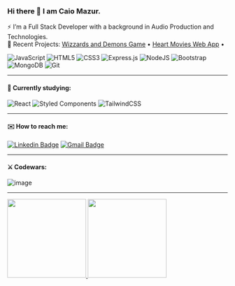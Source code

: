### Hi there 👋 I am Caio Mazur.

⚡ I’m a Full Stack Developer with a background in Audio Production and Technologies.
<br>
🚀 Recent Projects: <a href="https://caiomazur.github.io/Wizzards-Demons/">Wizzards and Demons Game</a> • <a href="https://nice-lime-kitten-tutu.cyclic.app/">Heart Movies Web App</a> • <a href="#"></a>

![JavaScript](https://img.shields.io/badge/javascript-%23323330.svg?style=flat&logo=javascript&logoColor=%23F7DF1E)
![HTML5](https://img.shields.io/badge/html5-%23E34F26.svg?style=flat&logo=html5&logoColor=white)
![CSS3](https://img.shields.io/badge/css3-%231572B6.svg?style=flat&logo=css3&logoColor=white)
![Express.js](https://img.shields.io/badge/express.js-%23404d59.svg?style=flat&logo=express&logoColor=%2361DAFB)
![NodeJS](https://img.shields.io/badge/node.js-6DA55F?style=flat&logo=node.js&logoColor=white)
![Bootstrap](https://img.shields.io/badge/bootstrap-%23563D7C.svg?style=flat&logo=bootstrap&logoColor=white)
![MongoDB](https://img.shields.io/badge/mongoDB-%234ea94b.svg?style=flat&logo=mongodb&logoColor=white)
![Git](https://img.shields.io/badge/git-%23F05033.svg?style=flat&logo=git&logoColor=white)

<hr>

#### 🔭 Currently studying:

![React](https://img.shields.io/badge/react-%2320232a.svg?style=flat&logo=react&logoColor=%2361DAFB)
![Styled Components](https://img.shields.io/badge/styled--components-DB7093?style=flat&logo=styled-components&logoColor=white)
![TailwindCSS](https://img.shields.io/badge/tailwindcss-%2338B2AC.svg?style=flat&logo=tailwind-css&logoColor=white)

<hr>

#### ✉️ How to reach me:

[![Linkedin Badge](https://img.shields.io/badge/-caiomazur-blue?style=flat&logo=Linkedin&logoColor=white&link=https://www.linkedin.com/in/caiomazur/)](https://www.linkedin.com/in/caiomazur/)
[![Gmail Badge](https://img.shields.io/badge/-caiomazur1@gmail.com-c14438?style=flat&logo=Gmail&logoColor=white&link=mailto:caiomazur1@gmail.com)](mailto:caiomazur1@gmail.com)

<hr>

#### ⚔️ Codewars:

![image](https://www.codewars.com/users/caiomazur/badges/large)

<hr>

<div align="left">
  <a href="https://github.com/caiomazur">
   <img height="180em" src="https://github-readme-stats.vercel.app/api/top-langs/?username=caiomazur&layout=compact&langs_count=7&theme=dark"/>
  <img height="180em" src="https://github-readme-stats.vercel.app/api?username=caiomazur&show_icons=true&theme=dark&include_all_commits=true&count_private=true"/>
 
</div>

<!--
**caiomazur/caiomazur** is a ✨ _special_ ✨ repository because its `README.md` (this file) appears on your GitHub profile.
